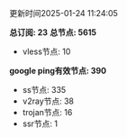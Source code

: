 更新时间2025-01-24 11:24:05

**总订阅: 23**
**总节点: 5615**
- vless节点: 10

**google ping有效节点: 390**
- ss节点: 335
- v2ray节点: 38
- trojan节点: 16
- ssr节点: 1
